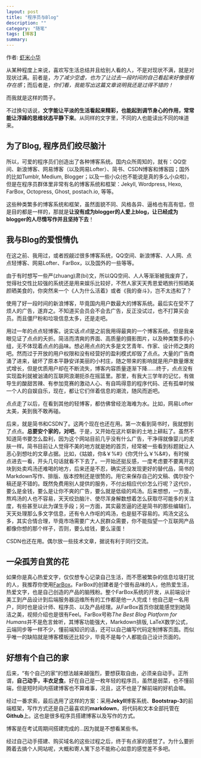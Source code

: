```yaml
---
layout: post
title: "程序员与Blog"
description: ""
category: "随笔"
tags: [博客]
summary:
---
```


作者: [虾米小华](http://mioopoi.github.io/about.html)

从某种程度上来说，喜欢写生活总结并且给别人看的人，不是对现状不满，就是对现状过满。前者是，*为了减少空虚，也为了让过去一段时间的自己看起来好像很有存在感*；而后者是，*你们看，我能写出这篇文章说明我还是过得不错的！*

而我就是这样的筒子。

不过换句话说，**文字能让平淡的生活看起来精彩，也能起到调节身心的作用，常常能让浮躁的思维状态平静下来**。从同样的文字里，不同的人也能读出不同的味道来。

## 为了Blog, 程序员们绞尽脑汁

所以，可爱的程序员们创造出了各种博客系统。国内众所周知的，就有：QQ空间、新浪博客、网易博客（以及网易Lofter）、简书、CSDN博客和博客园；国外的比如Tumblr, Medium, Blogger；以及一些小众(也不能说是真的多么小众啦)，但是在程序员群体里非常有名的博客系统和框架：Jekyll, Wordpress, Hexo, FarBox, Octopress, Ghost, postach.io, 等等。 

这些种类繁多的博客系统和框架，虽然面貌不同、风格各异、逼格也有高有低，但是目的都是一样的，那就是**让没有成为blogger的人爱上blog，让已经成为blogger的人尽情写作并且坚持下去**！

## 我与Blog的爱恨情仇

在这之前、我用过，或者觊觎过很多博客系统，QQ空间、新浪博客、人人网、点点轻博客、网易Lofter、FarBox，以及国外的一些等等。

由于有时想写一些严(zhuang)肃(bi)文，所以QQ空间、人人等渐渐被我废弃了，觉得社交性比较强的系统还是用来娱乐比较好，不然人家天天秀恩爱晒旅行照晒美颜晒美食的，你突然来一个《人为什么活着》或者《我的奋斗》，岂不太违和了？

使用了好一段时间的新浪博客，毕竟国内用户数最大的博客系统。最后实在受不了烦人的广告，遂弃之。不知道买会员会不会去广告，反正没试过，也不打算买会员。而且僵尸粉和垃圾信息太多，还是走吧。

用过一年的点点轻博客。说实话*点点*是之前我用得最爽的一个博客系统。但是我亲眼见证了点点的夭折。简洁而清爽的界面、高质量的摄影图片，以及种类繁多的小组，无不体现着点点的品味。想必用点点的大多是文艺青年、作家、设计师之类的吧。然而过于开放的用户权限和没有经营好的盈利模式却毁了点点。大量的广告商涌了进来，破坏了原本平静安详美丽的小村庄，随之带来的影响就是用户数量爆发式增长，但是优质用户却在不断流失，博客内容质量逐渐下降......终于，点点没有实现盈利就被汹涌的互联网浪潮扼杀在摇篮里。那里，有我大三学年的记忆，有做导生的酸甜苦辣、有参加竞赛的激动人心、有自鸣得意的程序代码、还有孤单时候一个人的自娱自乐，现在，都让它们伴着信息的潮流，随风而逝吧。

点点走了以后，在看到其他的轻博客，都仿佛曾经沧海难为水。比如，网易Lofter太美，美到我不敢再碰。

后来，就是简书和CSDN了。这两个现在也还在用。第一次看到简书时，我就想到了点点。**总要安个家的，对吧**。于是，又开始在这片崭新的土地上耕耘了。虽然不知道简书要怎么盈利，因为这个网站目前几乎没有什么广告，干净得就像婴儿的皮肤一样。简书目前让人觉得不美的地方就是她的首页，经常被一些看到标题就让人恶心到想吐的文章占据。比如，《姑娘，你&￥%#》《你凭什么￥%&#》，有时候点进去一看，开头几句话就看不下去了。一开始还挺反感，一度考虑要不要离开这块到处卖鸡汤还难喝的地方，后来还是不忍，确实还没发现更好的替代品，简书的Markdown写作、排版、版本控制还是很赞的。用它来保存自己的文稿、偶尔投个稿还是不错的。既然免费用别人提供的服务，不付出相应代价怎么行呢？这代价，要么是金钱，要么是让你不爽的广告，要么就是低级的鸡汤。后来想想，一方面，熬鸡汤的人也不容易，天天绞劲脑汁、使尽浑身解数想着怎么获取尽可能多的关注度，有些甚至以此为谋生手段；另一方面，其实最苦逼的还是简书的那些编辑们，天天处理那么多文字信息，还有令人作呕的鸡汤，也是挺不容易的。鸡汤文这么多，其实合情合理，毕竟市场需要广大人民群众需要，你不能指望一个互联网产品都像你想的那个样子，否则，要么给钱，要么滚蛋！

CSDN也还在用。偶尔放一些技术文章，据说有利于同行交流。

## 一朵孤芳自赏的花
如果你是真心热爱文字，仅仅想专心记录自己生活，而不愿被繁杂的信息垃圾打扰的人，我推荐你使用[FarBox](https://www.farbox.com/?logout=true&t=1456753300.45)。FarBox的创建者是个很有品味的人，他热爱生活，热爱文字，也是自己创造的产品的脑残粉。整个FarBox系统的开发，从前端设计美工到产品设计到后端服务器运维所有的工作都是他一人完成！他自己是一名用户，同时也是设计师、程序员、以及产品经理。从FarBox首页你就能感觉到她简洁之美，视频介绍也是很有Feel。FarBox号称*The Best Blog Platform for Humans*并不是危言耸听，其博客功能强大，Markdown排版, LaTeX数学公式，云端同步等一样不少，懂前端知识的话，还可以自己编写代码定制博客页面。而似乎唯一的缺陷就是博客模板还比较少，毕竟不是每个人都能自己设计页面的。

## 好想有个自己的家

后来，“有个自己的家”的想法越来越强烈，要想获取自由，必须亲自动手。正所谓，**自己动手，丰衣足食**。好在自己是一枚年轻的程序员，虽然是弱菜，也不懂前端，但是短时间内搭建博客也不算难事，况且，这不也是了解前端的好机会嘛。

经过一番求索，最后选用了这样的方案：采用**Jekyll**博客系统、**Bootstrap-3**的前端框架，写作方式还是自己最喜欢的**markdown**，将代码和文本全部托管在**Github**上。这也是很多程序员搭建博客以及写作的方式。

博客是在考试周期间搭建完成的...因为就是不想看某些书。

经过自己动手搭建、购买域名的这些过程之后，终于有点家的感觉了。为什么要折腾着去搞个人网站呢，大概和寄人篱下总不能称心如意的感觉差不多吧。